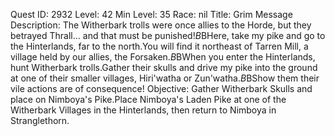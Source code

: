 Quest ID: 2932
Level: 42
Min Level: 35
Race: nil
Title: Grim Message
Description: The Witherbark trolls were once allies to the Horde, but they betrayed Thrall... and that must be punished!$B$BHere, take my pike and go to the Hinterlands, far to the north.You will find it northeast of Tarren Mill, a village held by our allies, the Forsaken.$B$BWhen you enter the Hinterlands, hunt Witherbark trolls.Gather their skulls and drive my pike into the ground at one of their smaller villages, Hiri'watha or Zun'watha.$B$BShow them their vile actions are of consequence!
Objective: Gather Witherbark Skulls and place on Nimboya's Pike.Place Nimboya's Laden Pike at one of the Witherbark Villages in the Hinterlands, then return to Nimboya in Stranglethorn.
